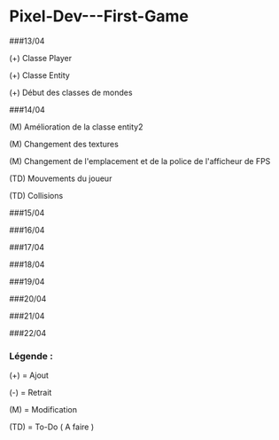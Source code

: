 Pixel-Dev---First-Game
======================

###13/04

(+) Classe Player

(+) Classe Entity

(+) Début des classes de mondes


###14/04

(M) Amélioration de la classe entity2

(M) Changement des textures

(M) Changement de l'emplacement et de la police de l'afficheur de FPS

(TD) Mouvements du joueur

(TD) Collisions


###15/04

###16/04

###17/04

###18/04

###19/04

###20/04

###21/04

###22/04


### Légende :

(+) = Ajout

(-) = Retrait

(M) = Modification

(TD) = To-Do ( A faire )
